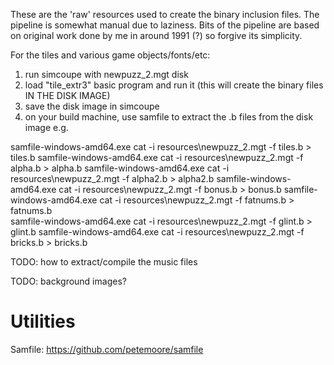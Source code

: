 These are the 'raw' resources used to create the binary inclusion files.
The pipeline is somewhat manual due to laziness. Bits of the pipeline are based on original work done by me in around 1991 (?) so forgive its simplicity.

For the tiles and various game objects/fonts/etc:

1. run simcoupe with newpuzz_2.mgt disk
2. load "tile_extr3" basic program and run it (this will create the binary files IN THE DISK IMAGE)
3. save the disk image in simcoupe
4. on your build machine, use samfile to extract the .b files from the disk image e.g.

samfile-windows-amd64.exe cat -i resources\newpuzz_2.mgt -f tiles.b > tiles.b
samfile-windows-amd64.exe cat -i resources\newpuzz_2.mgt -f alpha.b > alpha.b
samfile-windows-amd64.exe cat -i resources\newpuzz_2.mgt -f alpha2.b > alpha2.b
samfile-windows-amd64.exe cat -i resources\newpuzz_2.mgt -f bonus.b > bonus.b
samfile-windows-amd64.exe cat -i resources\newpuzz_2.mgt -f fatnums.b > fatnums.b  
samfile-windows-amd64.exe cat -i resources\newpuzz_2.mgt -f glint.b > glint.b 
samfile-windows-amd64.exe cat -i resources\newpuzz_2.mgt -f bricks.b > bricks.b 

TODO: how to extract/compile the music files

TODO: background images?


Utilities
=========

Samfile: https://github.com/petemoore/samfile
